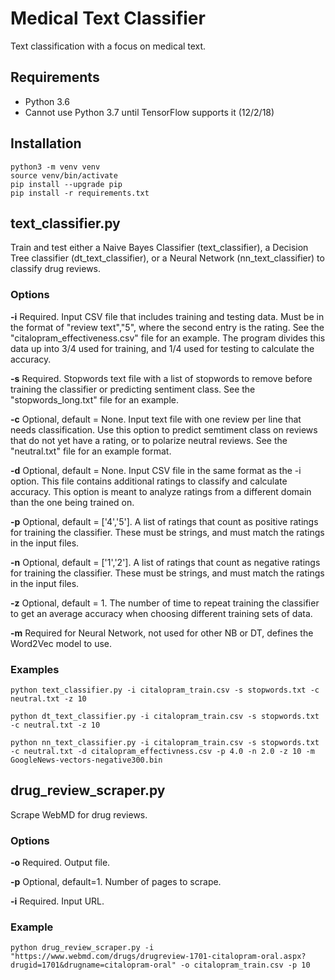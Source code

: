 # Medical Text Classifier
Text classification with a focus on medical text.

## Requirements
* Python 3.6
* Cannot use Python 3.7 until TensorFlow supports it (12/2/18)

## Installation
```
python3 -m venv venv
source venv/bin/activate
pip install --upgrade pip
pip install -r requirements.txt
```

## text_classifier.py
Train and test either a Naive Bayes Classifier (text_classifier), a Decision Tree classifier (dt_text_classifier), or a Neural Network (nn_text_classifier) to classify drug reviews.

### Options

**-i**  Required. Input CSV file that includes training and testing data. Must be in the format of "review text","5", where the second entry is the rating.  See the "citalopram_effectiveness.csv" file for an example.  The program divides this data up into 3/4 used for training, and 1/4 used for testing to calculate the accuracy.

**-s**  Required. Stopwords text file with a list of stopwords to remove before training the classifier or predicting sentiment class.  See the "stopwords_long.txt" file for an example.

**-c**  Optional, default = None. Input text file with one review per line that needs classification. Use this option to predict semtiment class on reviews that do not yet have a rating, or to polarize neutral reviews.  See the "neutral.txt" file for an example format.

**-d**  Optional, default = None. Input CSV file in the same format as the -i option.  This file contains additional ratings to classify and calculate accuracy.  This option is meant to analyze ratings from a different domain than the one being trained on.

**-p**  Optional, default = ['4','5']. A list of ratings that count as positive ratings for training the classifier.  These must be strings, and must match the ratings in the input files.

**-n** Optional, default = ['1','2']. A list of ratings that count as negative ratings for training the classifier.  These must be strings, and must match the ratings in the input files.

**-z**  Optional, default = 1.  The number of time to repeat training the classifier to get an average accuracy when choosing different training sets of data.

**-m** Required for Neural Network, not used for other NB or DT, defines the Word2Vec model to use.


### Examples
```
python text_classifier.py -i citalopram_train.csv -s stopwords.txt -c neutral.txt -z 10

python dt_text_classifier.py -i citalopram_train.csv -s stopwords.txt -c neutral.txt -z 10

python nn_text_classifier.py -i citalopram_train.csv -s stopwords.txt -c neutral.txt -d citalopram_effectivness.csv -p 4.0 -n 2.0 -z 10 -m GoogleNews-vectors-negative300.bin
 ```

## drug_review_scraper.py
Scrape WebMD for drug reviews.

### Options
**-o** Required. Output file.

**-p** Optional, default=1. Number of pages to scrape.

**-i** Required. Input URL.

### Example
```
python drug_review_scraper.py -i "https://www.webmd.com/drugs/drugreview-1701-citalopram-oral.aspx?drugid=1701&drugname=citalopram-oral" -o citalopram_train.csv -p 10
```